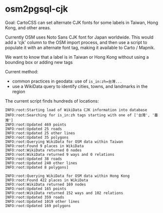 # osm2pgsql-cjk

Goal: CartoCSS can set alternate CJK fonts for some labels in Taiwan, Hong Kong, and other areas.

Currently OSM uses Noto Sans CJK font for Japan worldwide. This would add a 'cjk' column to the OSM import
process, and then use a script to populate it with an alternate font tag, making it available to Carto / Mapnik.

We want to know that a label is in Taiwan or Hong Kong without using a bounding box or adding new tags

Current method:
- common practices in geodata: use of `is_in:zh=台灣...`
- use a WikiData query to identify cities, towns, and landmarks in the region

The current script finds hundreds of locations:

```
INFO:root:Starting load of WikiData CJK information into database
INFO:root:Searching for is_in:zh tags starting with one of ['台灣', '臺灣']
INFO:root:Updated 469 points
INFO:root:Updated 25 roads
INFO:root:Updated 25 other lines
INFO:root:Updated 35 polygons
INFO:root:Querying WikiData for OSM data within Taiwan
INFO:root:Found 9 places in WikiData
INFO:root:WikiData returned 0 nodes
INFO:root:WikiData returned 9 ways and 0 relations
INFO:root:Updated 38 roads
INFO:root:Updated 240 other lines
INFO:root:Updated 8 polygons]

INFO:root:Querying WikiData for OSM data within Hong Kong
INFO:root:Found 422 places in WikiData
INFO:root:WikiData returned 169 nodes
INFO:root:Updated 165 points
INFO:root:WikiData returned 152 ways and 102 relations
INFO:root:Updated 359 roads
INFO:root:Updated 1019 other lines
INFO:root:Updated 169 polygons
```

